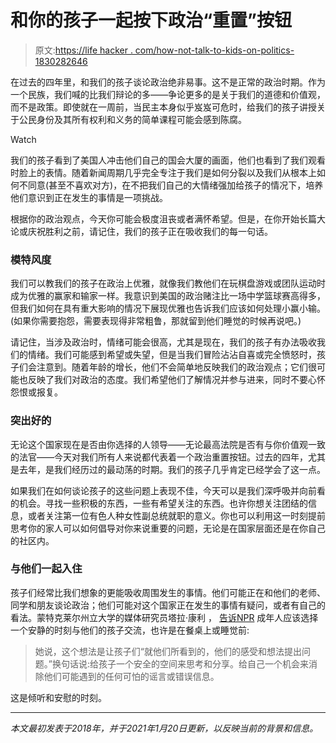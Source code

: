 # 和你的孩子一起按下政治“重置”按钮

> 原文:[https://life hacker . com/how-not-talk-to-kids-on-politics-1830282646](https://lifehacker.com/how-not-to-talk-to-kids-about-politics-1830282646)

在过去的四年里，和我们的孩子谈论政治绝非易事。这不是正常的政治时期。作为一个民族，我们喊的比我们辩论的多——争论更多的是关于我们的道德和价值观，而不是政策。即使就在一周前，当民主本身似乎岌岌可危时，给我们的孩子讲授关于公民身份及其所有权利和义务的简单课程可能会感到陈腐。

Watch

我们的孩子看到了美国人冲击他们自己的国会大厦的画面，他们也看到了我们观看时脸上的表情。随着新闻周期几乎完全专注于我们是如何分裂以及我们从根本上如何不同意(甚至不喜欢对方)，在不把我们自己的大情绪强加给孩子的情况下，培养他们意识到正在发生的事情是一项挑战。

根据你的政治观点，今天你可能会极度沮丧或者满怀希望。但是，在你开始长篇大论或庆祝胜利之前，请记住，我们的孩子正在吸收我们的每一句话。

### **模特风度**

我们可以教我们的孩子在政治上优雅，就像我们教他们在玩棋盘游戏或团队运动时成为优雅的赢家和输家一样。我意识到美国的政治赌注比一场中学篮球赛高得多，但我们如何在具有重大影响的情况下展现优雅也告诉我们应该如何处理小赢小输。(如果你需要抱怨，需要表现得非常粗鲁，那就留到他们睡觉的时候再说吧。)

请记住，当涉及政治时，情绪可能会很高，尤其是现在，我们的孩子有办法吸收我们的情绪。我们可能感到希望或失望，但是当我们冒险沾沾自喜或完全愤怒时，孩子们会注意到。随着年龄的增长，他们不会简单地反映我们的政治观点；它们很可能也反映了我们对政治的态度。我们希望他们了解情况并参与进来，同时不要心怀怨恨或报复。

### **突出好的**

无论这个国家现在是否由你选择的人领导——无论最高法院是否有与你价值观一致的法官——今天对我们所有人来说都代表着一个政治重置按钮。过去的四年，尤其是去年，是我们经历过的最动荡的时期。我们的孩子几乎肯定已经学会了这一点。

如果我们在如何谈论孩子的这些问题上表现不佳，今天可以是我们深呼吸并向前看的机会。寻找一些积极的东西，一些有希望关注的东西。也许你想关注团结的信息，或者关注第一位有色人种女性副总统就职的意义。你也可以利用这一时刻提前思考你的家人可以如何倡导对你来说重要的问题，无论是在国家层面还是在你自己的社区内。

### **与他们一起入住**

孩子们经常比我们想象的更能吸收周围发生的事情。他们可能正在和他们的老师、同学和朋友谈论政治；他们可能对这个国家正在发生的事情有疑问，或者有自己的看法。蒙特克莱尔州立大学的媒体研究员塔拉·康利 ， [告诉NPR](https://www.npr.org/2020/10/31/929578004/anxious-about-the-election-your-kids-can-tell-heres-how-to-talk-about-it?utm_campaign=npr&utm_term=nprnews&utm_medium=social&utm_source=facebook.com&fbclid=IwAR3xe4PiA-qxWZzFKYHca5IhVFbycV2rdgN1Uv4jPaqNw3Gr5UZwcBlf7Hc) 成年人应该选择一个安静的时刻与他们的孩子交流，也许是在餐桌上或睡觉前:

> 她说，这个想法是让孩子们“就他们所看到的，他们的感受和想法提出问题。”换句话说:给孩子一个安全的空间来思考和分享。给自己一个机会来消除他们可能遇到的任何可怕的谣言或错误信息。

这是倾听和安慰的时刻。

* * *

*本文最初发表于2018年，并于2021年1月20日更新，以反映当前的背景和信息。*